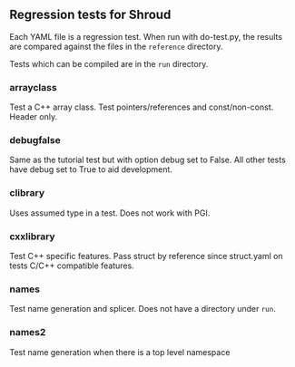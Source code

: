 
## Regression tests for Shroud

Each YAML file is a regression test.
When run with do-test.py, the results are compared against the 
files in the `reference` directory.

Tests which can be compiled are in the `run` directory.

### arrayclass

Test a C++ array class.  Test pointers/references and const/non-const.
Header only.

### debugfalse

Same as the tutorial test but with option debug set to False.
All other tests have debug set to True to aid development.

### clibrary

Uses assumed type in a test.  Does not work with PGI.

### cxxlibrary

Test C++ specific features.
Pass struct by reference since struct.yaml on tests C/C++ compatible features.

### names

Test name generation and splicer.
Does not have a directory under ``run``.

### names2

Test name generation when there is a top level namespace

